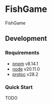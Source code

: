 # FishGame

FishGame

## Development

### Requirements

- [pnpm](https://pnpm.io/) v8.14.1
- [node](https://nodejs.org/en) v20.11.0
- [protoc](https://github.com/protocolbuffers/protobuf) v28.2

### Quick Start

TODO
